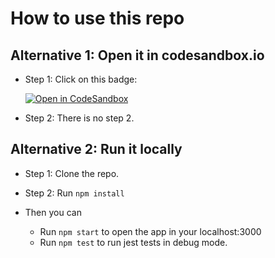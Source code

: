 # How to use this repo

## Alternative 1: Open it in codesandbox.io

- Step 1: Click on this badge:

    [![Open in CodeSandbox](https://img.shields.io/badge/Open%20in-CodeSandbox-blue?style=flat-square&logo=codesandbox)](https://githubbox.com/fabricior/react-testing-library-tech-talk)

- Step 2: There is no step 2.

## Alternative 2: Run it locally

- Step 1: Clone the repo.

- Step 2: Run `npm install`
  
- Then you can
  - Run `npm start` to open the app in your localhost:3000
  - Run `npm test` to run jest tests in debug mode.
